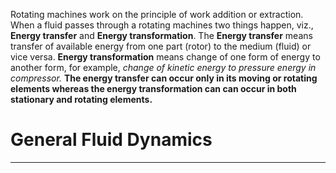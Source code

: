 Rotating machines work on the principle of work addition or extraction. When a fluid passes through a rotating machines two things happen, viz., **Energy transfer** and **Energy transformation**. The **Energy transfer** means transfer of available energy from one part (rotor) to the medium (fluid) or vice versa.  **Energy transformation** means change of one form of energy to another form, for example, *change of kinetic energy to pressure energy in compressor.* **The energy transfer can occur only in its moving or rotating elements whereas the energy transformation can can occur in both stationary and rotating elements.**
# General Fluid Dynamics 
---
